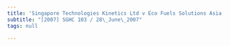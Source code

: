 ```yaml
---
title: 'Singapore Technologies Kinetics Ltd v Eco Fuels Solutions Asia, Inc and Others'
subtitle: "[2007] SGHC 103 / 28\_June\_2007"
tags: null

---
```


